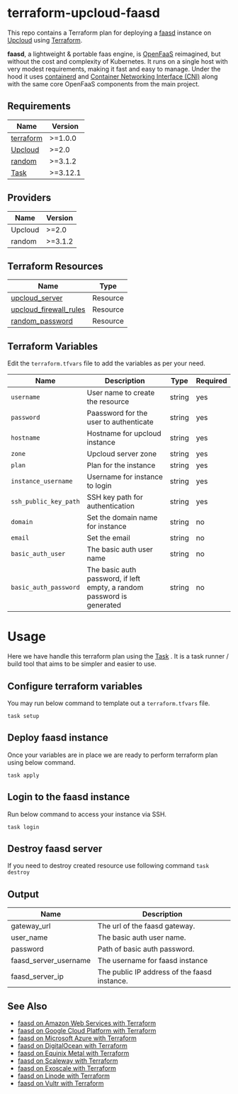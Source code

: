 # terraform-upcloud-faasd

This repo contains a Terraform plan for deploying a [faasd](https://github.com/openfaas/faasd) instance on
[Upcloud](https://upcloud.com/) using [Terraform](https://www.terraform.io/).

__faasd__, a lightweight & portable faas engine, is [OpenFaaS](https://github.com/openfaas/) reimagined, but without the cost and complexity of Kubernetes. It runs on a single host with very modest requirements, making it fast and easy to manage. Under the hood it uses [containerd](https://containerd.io/) and [Container Networking Interface (CNI)](https://github.com/containernetworking/cni) along with the same core OpenFaaS components from the main project.

## Requirements

| Name | Version |
| ---- | ------- |
| [terraform](https://www.terraform.io/downloads) | >=1.0.0 |
| [Upcloud](https://upcloud.com/) | >=2.0 |
| [random](https://registry.terraform.io/providers/hashicorp/random/latest/docs) | >=3.1.2 |
| [Task](https://taskfile.dev/) | >=3.12.1 |

## Providers

|Name | Version |
| --- | ------- |
| Upcloud | >=2.0 |
| random | >=3.1.2 |

## Terraform Resources

| Name | Type |
| ---------| ------------|
| [upcloud_server](https://registry.terraform.io/providers/UpCloudLtd/upcloud/latest/docs/resources/server) | Resource |
| [upcloud_firewall_rules](https://registry.terraform.io/providers/UpCloudLtd/upcloud/latest/docs/resources/firewall_rules) | Resource | 
| [random_password](https://registry.terraform.io/providers/hashicorp/random/latest/docs/resources/password) | Resource |

## Terraform Variables
 Edit the `terraform.tfvars` file to add the variables as per your need.

| Name | Description | Type | Required|
| ---- | ----------- | ---- | ------- |
| `username` | User name to create the resource | string | yes |
| `password` | Paassword for the user to authenticate | string | yes
| `hostname` | Hostname for upcloud instance  | string | yes |
| `zone` | Upcloud server zone | string | yes |
| `plan` | Plan for the instance |  string | yes |
| `instance_username` | Username for instance to login |  string | yes |
| `ssh_public_key_path` | SSH key path for authentication | string | yes |
| `domain` | Set the domain name for instance | string | no |
| `email` | Set the email | string | no |
| `basic_auth_user` | The basic auth user name | string | no |
| `basic_auth_password` | The basic auth password, if left empty, a random password is generated | string | no |

# Usage
Here we have handle this terraform plan using the [Task](https://taskfile.dev/) . It is a task runner / build tool that aims to be simpler and easier to use.

## Configure terraform variables

You may run below command to template out a `terraform.tfvars` file.

```
task setup
```

## Deploy faasd instance

Once your variables are in place we are ready to perform terraform plan using below command.

```
task apply
```
## Login to the faasd instance

Run below command to access your instance via SSH.

```
task login
```

## Destroy faasd server

If you need to destroy created resource use following command `task destroy`

## Output

| Name | Description |
| ---- | ----------- |
| gateway_url | The url of the faasd gateway. |
| user_name | The basic auth user name. |
| password | Path of basic auth password. |
| faasd_server_username | The username for faasd instance |
| faasd_server_ip | The public IP address of the faasd instance. |


## See Also

- [faasd on Amazon Web Services with Terraform](https://github.com/jsiebens/terraform-aws-faasd)
- [faasd on Google Cloud Platform with Terraform](https://github.com/jsiebens/terraform-google-faasd)
- [faasd on Microsoft Azure with Terraform](https://github.com/jsiebens/terraform-azurerm-faasd)
- [faasd on DigitalOcean with Terraform](https://github.com/jsiebens/terraform-digitalocean-faasd)
- [faasd on Equinix Metal with Terraform](https://github.com/jsiebens/terraform-equinix-faasd)
- [faasd on Scaleway with Terraform](https://github.com/jsiebens/terraform-scaleway-faasd)
- [faasd on Exoscale with Terraform](https://github.com/itTrident/terraform-exoscale-faasd)
- [faasd on Linode with Terraform](https://github.com/itTrident/terraform-linode-faasd)
- [faasd on Vultr with Terraform](https://github.com/itTrident/terraform-vultr-faasd)
